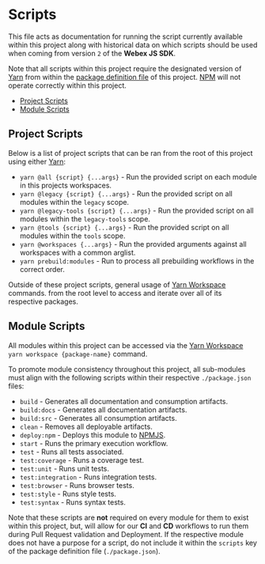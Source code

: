 # Scripts

This file acts as documentation for running the script currently available within this project along with historical data on which scripts should be used when coming from version `2` of the **Webex JS SDK**.

Note that all scripts within this project require the designated version of [Yarn](https://yarnpkg.com/) from within the [package definition file](./package.json) of this project. [NPM](https://nodejs.org/en/learn/getting-started/an-introduction-to-the-npm-package-manager) will not operate correctly within this project.

* [Project Scripts](#project-scripts)
* [Module Scripts](#module-scripts)

## Project Scripts

Below is a list of project scripts that can be ran from the root of this project using either [Yarn](https://yarnpkg.com/):

* `yarn @all {script} {...args}` - Run the provided script on each module in this projects workspaces.
* `yarn @legacy {script} {...args}` - Run the provided script on all modules within the `legacy` scope.
* `yarn @legacy-tools {script} {...args}` - Run the provided script on all modules within the `legacy-tools` scope.
* `yarn @tools {script} {...args}` - Run the provided script on all modules within the `tools` scope.
* `yarn @workspaces {...args}` - Run the provided arguments against all workspaces with a common arglist.
* `yarn prebuild:modules` - Run to process all prebuilding workflows in the correct order.

Outside of these project scripts, general usage of [Yarn Workspace](https://yarnpkg.com/features/workspaces) commands. from the root level to access and iterate over all of its respective packages.

## Module Scripts

All modules within this project can be accessed via the [Yarn Workspace](https://yarnpkg.com/features/workspaces) `yarn workspace {package-name}` command.

To promote module consistency throughout this project, all sub-modules must align with the following scripts within their respective `./package.json` files:

* `build` - Generates all documentation and consumption artifacts.
* `build:docs` - Generates all documentation artifacts.
* `build:src` - Generates all consumption artifacts.
* `clean` - Removes all deployable artifacts.
* `deploy:npm` - Deploys this module to [NPMJS](https://www.npmjs.com/).
* `start` - Runs the primary execution workflow.
* `test` - Runs all tests associated.
* `test:coverage` - Runs a coverage test.
* `test:unit` - Runs unit tests.
* `test:integration` - Runs integration tests.
* `test:browser` - Runs browser tests.
* `test:style` - Runs style tests.
* `test:syntax` - Runs syntax tests.

Note that these scripts are **not** required on every module for them to exist within this project, but, will allow for our **CI** and **CD** workflows to run them during Pull Request validation and Deployment. If the respective module does not have a purpose for a script, do not include it within the `scripts` key of the package definition file (`./package.json`).

